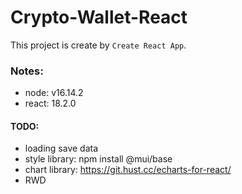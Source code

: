 # Crypto-Wallet-React

This project is create by `Create React App`.

### Notes:

- node: v16.14.2
- react: 18.2.0

#### TODO:

- loading save data
- style library: npm install @mui/base
- chart library: https://git.hust.cc/echarts-for-react/
- RWD
